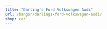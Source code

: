```yaml
---
title: "Darling's Ford Volkswagen Audi"
url: /bangor/darlings-ford-volkswagen-audi/
shop: car
---
```

